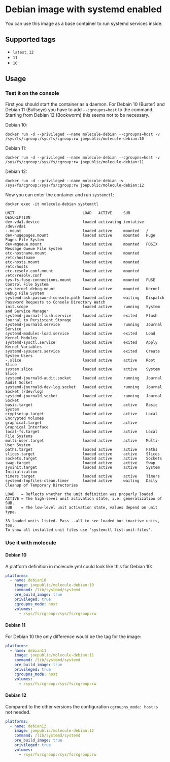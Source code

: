 # Debian image with systemd enabled

You can use this image as a base container to run systemd services inside.

## Supported tags
 - `latest`, `12`
 - `11`
 - `10`

## Usage

### Test it on the console

First you should start the container as a daemon. For Debain 10 (Buster) and Debian 11 (Bullseye) you have to add `--cgroupns=host` to the command. Starting from Debian 12 (Bookworm) this seems not to be necessary.

Debian 10:

`docker run -d --privileged --name molecule-debian --cgroupns=host -v /sys/fs/cgroup:/sys/fs/cgroup:rw joepublic/molecule-debian:10`

Debian 11:

`docker run -d --privileged --name molecule-debian --cgroupns=host -v /sys/fs/cgroup:/sys/fs/cgroup:rw joepublic/molecule-debian:11`

Debian 12:

`docker run -d --privileged --name molecule-debian -v /sys/fs/cgroup:/sys/fs/cgroup:rw joepublic/molecule-debian:12`

Now you can enter the container and run `systemctl`:

`docker exec -it molecule-debian systemctl`
```
UNIT                              LOAD   ACTIVE     SUB       DESCRIPTION
dev-vda1.device                   loaded activating tentative /dev/vda1
-.mount                           loaded active     mounted   /
dev-hugepages.mount               loaded active     mounted   Huge Pages File System
dev-mqueue.mount                  loaded active     mounted   POSIX Message Queue File System
etc-hostname.mount                loaded active     mounted   /etc/hostname
etc-hosts.mount                   loaded active     mounted   /etc/hosts
etc-resolv.conf.mount             loaded active     mounted   /etc/resolv.conf
sys-fs-fuse-connections.mount     loaded active     mounted   FUSE Control File System
sys-kernel-debug.mount            loaded active     mounted   Kernel Debug File System
systemd-ask-password-console.path loaded active     waiting   Dispatch Password Requests to Console Directory Watch
init.scope                        loaded active     running   System and Service Manager
systemd-journal-flush.service     loaded active     exited    Flush Journal to Persistent Storage
systemd-journald.service          loaded active     running   Journal Service
systemd-modules-load.service      loaded active     exited    Load Kernel Modules
systemd-sysctl.service            loaded active     exited    Apply Kernel Variables
systemd-sysusers.service          loaded active     exited    Create System Users
-.slice                           loaded active     active    Root Slice
system.slice                      loaded active     active    System Slice
systemd-journald-audit.socket     loaded active     running   Journal Audit Socket
systemd-journald-dev-log.socket   loaded active     running   Journal Socket (/dev/log)
systemd-journald.socket           loaded active     running   Journal Socket
basic.target                      loaded active     active    Basic System
cryptsetup.target                 loaded active     active    Local Encrypted Volumes
graphical.target                  loaded active     active    Graphical Interface
local-fs.target                   loaded active     active    Local File Systems
multi-user.target                 loaded active     active    Multi-User System
paths.target                      loaded active     active    Paths
slices.target                     loaded active     active    Slices
sockets.target                    loaded active     active    Sockets
swap.target                       loaded active     active    Swap
sysinit.target                    loaded active     active    System Initialization
timers.target                     loaded active     active    Timers
systemd-tmpfiles-clean.timer      loaded active     waiting   Daily Cleanup of Temporary Directories

LOAD   = Reflects whether the unit definition was properly loaded.
ACTIVE = The high-level unit activation state, i.e. generalization of SUB.
SUB    = The low-level unit activation state, values depend on unit type.

33 loaded units listed. Pass --all to see loaded but inactive units, too.
To show all installed unit files use 'systemctl list-unit-files'.
```

### Use it with molecule

#### Debian 10

A platform definition in molecule.yml could look like this for Debian 10:

```yaml
platforms:
  - name: debian10
    image: joepublic/molecule-debian:10
    command: /lib/systemd/systemd
    pre_build_image: true
    privileged: true
    cgroupns_mode: host
    volumes:
      - /sys/fs/cgroup:/sys/fs/cgroup:rw
```

#### Debian 11

For Debian 10 the only difference would be the tag for the image:

```yaml
platforms:
  - name: debian11
    image: joepublic/molecule-debian:11
    command: /lib/systemd/systemd
    pre_build_image: true
    privileged: true
    cgroupns_mode: host
    volumes:
      - /sys/fs/cgroup:/sys/fs/cgroup:rw
```

#### Debian 12

Compared to the other versions the configuration `cgroupns_mode: host` is not needed.

```yaml
platforms:
  - name: debian12
    image: joepublic/molecule-debian:12
    command: /lib/systemd/systemd
    pre_build_image: true
    privileged: true
    volumes:
      - /sys/fs/cgroup:/sys/fs/cgroup:rw
```
